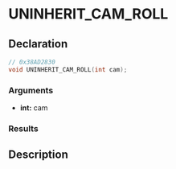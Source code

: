 # UNINHERIT_CAM_ROLL

## Declaration
```cpp
// 0x38AD2830
void UNINHERIT_CAM_ROLL(int cam);
```

### Arguments
- **int:** cam

### Results

## Description
